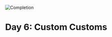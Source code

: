 
![Completion](https://img.shields.io/badge/Completed-Part%201-yellow.svg)
<h1>Day 6: Custom Customs</h1>